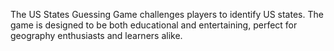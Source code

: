 The US States Guessing Game challenges players to identify US states. The game is designed to be both educational and entertaining, perfect for geography enthusiasts and learners alike.
